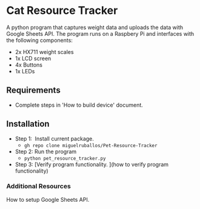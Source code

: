 # Cat Resource Tracker

A python program that captures weight data and uploads the data with Google Sheets API. The program runs on a Raspbery Pi and interfaces with the following components: 

*   2x HX711 weight scales
*   1x LCD screen
*   4x Buttons
*   1x LEDs

## Requirements

*   Complete steps in 'How to build device' document.

## Installation

*   Step 1:  Install current package. 
    *   `gh repo clone miguelruballos/Pet-Resource-Tracker`
*   Step 2: Run the program
    *   `python pet_resource_tracker.py`
*   Step 3: [Verify program functionality. ](how to verify program functionality)

### Additional Resources

How to setup Google Sheets API.
